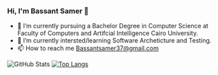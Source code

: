 ### Hi, I'm Bassant Samer 👋


- 🔭 I’m currently pursuing a Bachelor Degree in Computer Science at Faculty of Computers and Artifcial Intelligence Cairo University.
- 🌱 I’m currently intersted/learning Software Archeticture and Testing.
- 📫 How to reach me Bassantsamer37@gmail.com

![GitHub Stats](https://github-readme-stats.vercel.app/api?username=bassantsamerr&theme=radical)
[![Top Langs](https://github-readme-stats.vercel.app/api/top-langs/?username=bassantsamerr&layout=compact)](https://github.com/anuraghazra/github-readme-stats)

